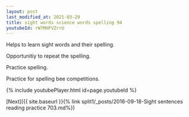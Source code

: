 ```yaml
---
layout: post
last_modified_at: 2021-03-29
title: sight words science words spelling 94
youtubeId: rW7MHFVZrrU
---
```

 
 
Helps to learn sight words and their spelling.

Opportunitiy to repeat the spelling. 

Practice spelling. 
 
Practice for spelling bee competitions. 
 
{% include youtubePlayer.html id=page.youtubeId %}
 
 

[Next]({{ site.baseurl }}{% link  split1/_posts/2016-09-18-Sight sentences reading practice 703.md%})
 
